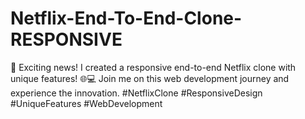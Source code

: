 # Netflix-End-To-End-Clone-RESPONSIVE
🚀 Exciting news! I created a responsive end-to-end Netflix clone with unique features! 🌐💻 Join me on this web development journey and experience the innovation. #NetflixClone #ResponsiveDesign #UniqueFeatures #WebDevelopment
